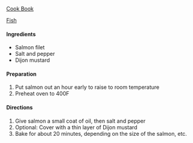 [Cook Book](https://github.com/vmsmith/CookBook/blob/master/README.md)

[Fish](https://github.com/vmsmith/CookBook/blob/master/fish_shellfish.md)

#### Ingredients  
* Salmon filet  
* Salt and pepper  
* Dijon mustard  

#### Preparation  
1. Put salmon out an hour early to raise to room temperature  
2. Preheat oven to 400F  

#### Directions  
1. Give salmon a small coat of oil, then salt and pepper  
2. Optional: Cover with a thin layer of Dijon mustard  
3.  Bake for about 20 minutes, depending on the size of the salmon, etc.  

